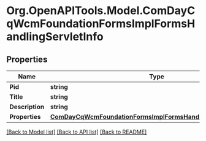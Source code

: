 # Org.OpenAPITools.Model.ComDayCqWcmFoundationFormsImplFormsHandlingServletInfo
## Properties

Name | Type | Description | Notes
------------ | ------------- | ------------- | -------------
**Pid** | **string** |  | [optional] 
**Title** | **string** |  | [optional] 
**Description** | **string** |  | [optional] 
**Properties** | [**ComDayCqWcmFoundationFormsImplFormsHandlingServletProperties**](ComDayCqWcmFoundationFormsImplFormsHandlingServletProperties.md) |  | [optional] 

[[Back to Model list]](../README.md#documentation-for-models) [[Back to API list]](../README.md#documentation-for-api-endpoints) [[Back to README]](../README.md)

